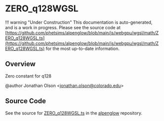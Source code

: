 # ZERO_q128WGSL

!!! warning "Under Construction"
    This documentation is auto-generated, and is a work in progress. Please see the source code at
    [https://github.com/phetsims/alpenglow/blob/main/js/webgpu/wgsl/math/ZERO_q128WGSL.ts](https://github.com/phetsims/alpenglow/blob/main/js/webgpu/wgsl/math/ZERO_q128WGSL.ts) for the most up-to-date information.

## Overview

Zero constant for q128

@author Jonathan Olson &lt;jonathan.olson@colorado.edu&gt;



## Source Code

See the source for [ZERO_q128WGSL.ts](https://github.com/phetsims/alpenglow/blob/main/js/webgpu/wgsl/math/ZERO_q128WGSL.ts) in the [alpenglow](https://github.com/phetsims/alpenglow) repository.
